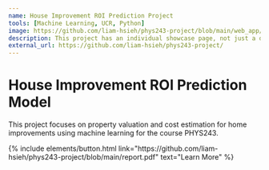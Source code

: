 ```yaml
---
name: House Improvement ROI Prediction Project
tools: [Machine Learning, UCR, Python]
image: https://github.com/liam-hsieh/phys243-project/blob/main/web_app/static/images/background.jpeg
description: This project has an individual showcase page, not just a direct link to the project site or repo. Now you have more space to describe your awesome project!
external_url: https://github.com/liam-hsieh/phys243-project/
---
```


# House Improvement ROI Prediction Model

This project focuses on property valuation and cost estimation for home improvements using machine learning for the course PHYS243. 

<p class="text-center">
{% include elements/button.html link="https://github.com/liam-hsieh/phys243-project/blob/main/report.pdf" text="Learn More" %}
</p>